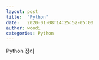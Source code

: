 ```yaml
---
layout: post
title:  "Python"
date:   2020-01-08T14:25:52-05:00
author: woodi
categories: Python
---
```


Python 정리